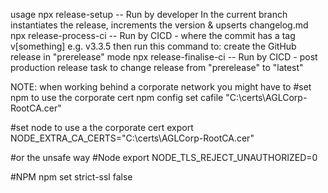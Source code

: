    
usage
npx release-setup -- Run by developer In the current branch instantiates the release, increments the version & upserts changelog.md  
npx release-process-ci -- Run by CICD - where the commit has a tag v[something] e.g. v3.3.5 then run this command to: create the GitHub release in "prerelease" mode
npx release-finalise-ci -- Run by CICD - post production release task to change release from "prerelease" to "latest"
    

NOTE: when working behind a corporate network you might have to 
#set npm to use the corporate cert 
npm config set cafile "C:\certs\AGLCorp-RootCA.cer"

#set node to use a the corporate cert
export NODE_EXTRA_CA_CERTS="C:\certs\AGLCorp-RootCA.cer"

#or the unsafe way 
#Node
export NODE_TLS_REJECT_UNAUTHORIZED=0

#NPM
npm set strict-ssl false